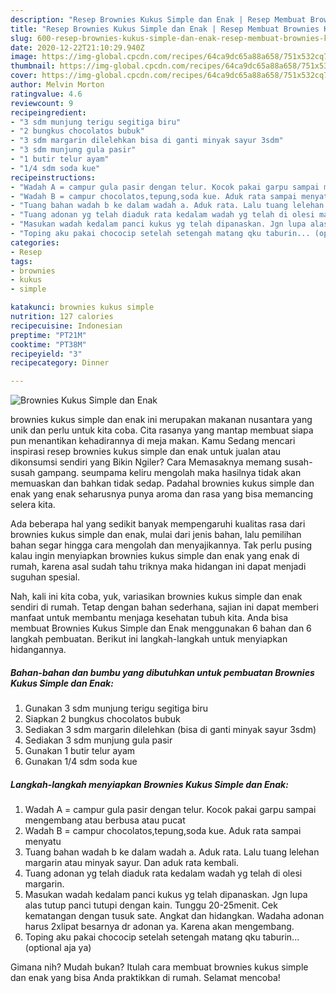 ```yaml
---
description: "Resep Brownies Kukus Simple dan Enak | Resep Membuat Brownies Kukus Simple dan Enak Yang Enak dan Simpel"
title: "Resep Brownies Kukus Simple dan Enak | Resep Membuat Brownies Kukus Simple dan Enak Yang Enak dan Simpel"
slug: 600-resep-brownies-kukus-simple-dan-enak-resep-membuat-brownies-kukus-simple-dan-enak-yang-enak-dan-simpel
date: 2020-12-22T21:10:29.940Z
image: https://img-global.cpcdn.com/recipes/64ca9dc65a88a658/751x532cq70/brownies-kukus-simple-dan-enak-foto-resep-utama.jpg
thumbnail: https://img-global.cpcdn.com/recipes/64ca9dc65a88a658/751x532cq70/brownies-kukus-simple-dan-enak-foto-resep-utama.jpg
cover: https://img-global.cpcdn.com/recipes/64ca9dc65a88a658/751x532cq70/brownies-kukus-simple-dan-enak-foto-resep-utama.jpg
author: Melvin Morton
ratingvalue: 4.6
reviewcount: 9
recipeingredient:
- "3 sdm munjung terigu segitiga biru"
- "2 bungkus chocolatos bubuk"
- "3 sdm margarin dilelehkan bisa di ganti minyak sayur 3sdm"
- "3 sdm munjung gula pasir"
- "1 butir telur ayam"
- "1/4 sdm soda kue"
recipeinstructions:
- "Wadah A = campur gula pasir dengan telur. Kocok pakai garpu sampai mengembang atau berbusa atau pucat"
- "Wadah B = campur chocolatos,tepung,soda kue. Aduk rata sampai menyatu"
- "Tuang bahan wadah b ke dalam wadah a. Aduk rata. Lalu tuang lelehan margarin atau minyak sayur. Dan aduk rata kembali."
- "Tuang adonan yg telah diaduk rata kedalam wadah yg telah di olesi margarin."
- "Masukan wadah kedalam panci kukus yg telah dipanaskan. Jgn lupa alas tutup panci tutupi dengan kain. Tunggu 20-25menit. Cek kematangan dengan tusuk sate. Angkat dan hidangkan. Wadaha adonan harus 2xlipat besarnya dr adonan ya. Karena akan mengembang."
- "Toping aku pakai chococip setelah setengah matang qku taburin... (optional aja ya)"
categories:
- Resep
tags:
- brownies
- kukus
- simple

katakunci: brownies kukus simple 
nutrition: 127 calories
recipecuisine: Indonesian
preptime: "PT21M"
cooktime: "PT38M"
recipeyield: "3"
recipecategory: Dinner

---
```



![Brownies Kukus Simple dan Enak](https://img-global.cpcdn.com/recipes/64ca9dc65a88a658/751x532cq70/brownies-kukus-simple-dan-enak-foto-resep-utama.jpg)


brownies kukus simple dan enak ini merupakan makanan nusantara yang unik dan perlu untuk kita coba. Cita rasanya yang mantap membuat siapa pun menantikan kehadirannya di meja makan.
Kamu Sedang mencari inspirasi resep brownies kukus simple dan enak untuk jualan atau dikonsumsi sendiri yang Bikin Ngiler? Cara Memasaknya memang susah-susah gampang. seumpama keliru mengolah maka hasilnya tidak akan memuaskan dan bahkan tidak sedap. Padahal brownies kukus simple dan enak yang enak seharusnya punya aroma dan rasa yang bisa memancing selera kita.



Ada beberapa hal yang sedikit banyak mempengaruhi kualitas rasa dari brownies kukus simple dan enak, mulai dari jenis bahan, lalu pemilihan bahan segar hingga cara mengolah dan menyajikannya. Tak perlu pusing kalau ingin menyiapkan brownies kukus simple dan enak yang enak di rumah, karena asal sudah tahu triknya maka hidangan ini dapat menjadi suguhan spesial.


Nah, kali ini kita coba, yuk, variasikan brownies kukus simple dan enak sendiri di rumah. Tetap dengan bahan sederhana, sajian ini dapat memberi manfaat untuk membantu menjaga kesehatan tubuh kita. Anda bisa membuat Brownies Kukus Simple dan Enak menggunakan 6 bahan dan 6 langkah pembuatan. Berikut ini langkah-langkah untuk menyiapkan hidangannya.

<!--inarticleads1-->

##### Bahan-bahan dan bumbu yang dibutuhkan untuk pembuatan Brownies Kukus Simple dan Enak:

1. Gunakan 3 sdm munjung terigu segitiga biru
1. Siapkan 2 bungkus chocolatos bubuk
1. Sediakan 3 sdm margarin dilelehkan (bisa di ganti minyak sayur 3sdm)
1. Sediakan 3 sdm munjung gula pasir
1. Gunakan 1 butir telur ayam
1. Gunakan 1/4 sdm soda kue




<!--inarticleads2-->

##### Langkah-langkah menyiapkan Brownies Kukus Simple dan Enak:

1. Wadah A = campur gula pasir dengan telur. Kocok pakai garpu sampai mengembang atau berbusa atau pucat
1. Wadah B = campur chocolatos,tepung,soda kue. Aduk rata sampai menyatu
1. Tuang bahan wadah b ke dalam wadah a. Aduk rata. Lalu tuang lelehan margarin atau minyak sayur. Dan aduk rata kembali.
1. Tuang adonan yg telah diaduk rata kedalam wadah yg telah di olesi margarin.
1. Masukan wadah kedalam panci kukus yg telah dipanaskan. Jgn lupa alas tutup panci tutupi dengan kain. Tunggu 20-25menit. Cek kematangan dengan tusuk sate. Angkat dan hidangkan. Wadaha adonan harus 2xlipat besarnya dr adonan ya. Karena akan mengembang.
1. Toping aku pakai chococip setelah setengah matang qku taburin... (optional aja ya)




Gimana nih? Mudah bukan? Itulah cara membuat brownies kukus simple dan enak yang bisa Anda praktikkan di rumah. Selamat mencoba!
